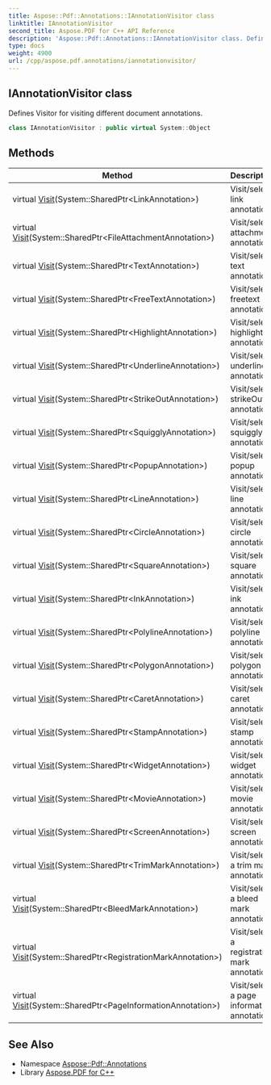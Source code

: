 ```yaml
---
title: Aspose::Pdf::Annotations::IAnnotationVisitor class
linktitle: IAnnotationVisitor
second_title: Aspose.PDF for C++ API Reference
description: 'Aspose::Pdf::Annotations::IAnnotationVisitor class. Defines Visitor for visiting different document annotations in C++.'
type: docs
weight: 4900
url: /cpp/aspose.pdf.annotations/iannotationvisitor/
---
```

## IAnnotationVisitor class


Defines Visitor for visiting different document annotations.

```cpp
class IAnnotationVisitor : public virtual System::Object
```

## Methods

| Method | Description |
| --- | --- |
| virtual [Visit](./visit/)(System::SharedPtr\<LinkAnnotation\>) | Visit/select link annotation. |
| virtual [Visit](./visit/)(System::SharedPtr\<FileAttachmentAnnotation\>) | Visit/select attachment annotation. |
| virtual [Visit](./visit/)(System::SharedPtr\<TextAnnotation\>) | Visit/select text annotation. |
| virtual [Visit](./visit/)(System::SharedPtr\<FreeTextAnnotation\>) | Visit/select freetext annotation. |
| virtual [Visit](./visit/)(System::SharedPtr\<HighlightAnnotation\>) | Visit/select highlight annotation. |
| virtual [Visit](./visit/)(System::SharedPtr\<UnderlineAnnotation\>) | Visit/select underline annotation. |
| virtual [Visit](./visit/)(System::SharedPtr\<StrikeOutAnnotation\>) | Visit/select strikeOut annotation. |
| virtual [Visit](./visit/)(System::SharedPtr\<SquigglyAnnotation\>) | Visit/select squiggly annotation. |
| virtual [Visit](./visit/)(System::SharedPtr\<PopupAnnotation\>) | Visit/select popup annotation. |
| virtual [Visit](./visit/)(System::SharedPtr\<LineAnnotation\>) | Visit/select line annotation. |
| virtual [Visit](./visit/)(System::SharedPtr\<CircleAnnotation\>) | Visit/select circle annotation. |
| virtual [Visit](./visit/)(System::SharedPtr\<SquareAnnotation\>) | Visit/select square annotation. |
| virtual [Visit](./visit/)(System::SharedPtr\<InkAnnotation\>) | Visit/select ink annotation. |
| virtual [Visit](./visit/)(System::SharedPtr\<PolylineAnnotation\>) | Visit/select polyline annotation. |
| virtual [Visit](./visit/)(System::SharedPtr\<PolygonAnnotation\>) | Visit/select polygon annotation. |
| virtual [Visit](./visit/)(System::SharedPtr\<CaretAnnotation\>) | Visit/select caret annotation. |
| virtual [Visit](./visit/)(System::SharedPtr\<StampAnnotation\>) | Visit/select stamp annotation. |
| virtual [Visit](./visit/)(System::SharedPtr\<WidgetAnnotation\>) | Visit/select widget annotation. |
| virtual [Visit](./visit/)(System::SharedPtr\<MovieAnnotation\>) | Visit/select movie annotation. |
| virtual [Visit](./visit/)(System::SharedPtr\<ScreenAnnotation\>) | Visit/select screen annotation. |
| virtual [Visit](./visit/)(System::SharedPtr\<TrimMarkAnnotation\>) | Visit/select a trim mark annotation. |
| virtual [Visit](./visit/)(System::SharedPtr\<BleedMarkAnnotation\>) | Visit/select a bleed mark annotation. |
| virtual [Visit](./visit/)(System::SharedPtr\<RegistrationMarkAnnotation\>) | Visit/select a registration mark annotation. |
| virtual [Visit](./visit/)(System::SharedPtr\<PageInformationAnnotation\>) | Visit/select a page information annotation. |
## See Also

* Namespace [Aspose::Pdf::Annotations](../)
* Library [Aspose.PDF for C++](../../)
